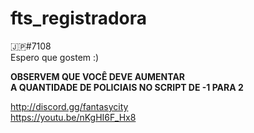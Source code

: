 # fts_registradora
🇯🇵#7108<br>
Espero que gostem :)

<b> OBSERVEM QUE VOCÊ DEVE AUMENTAR<br> A QUANTIDADE DE POLICIAIS NO SCRIPT DE -1 PARA 2</b>

http://discord.gg/fantasycity <br>
https://youtu.be/nKgHI6F_Hx8
